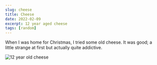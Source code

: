 ```yaml
---
slug: cheese
title: Cheese
date: 2022-02-09
excerpt: 12 year aged cheese
tags: [random]
---
```


<script>
  import Image from "$lib/components/base/image.svelte";
</script>

When I was home for Christmas, I tried some old cheese. It was good; a little strange at first but actually quite addictive.

<Image
  path="posts/{slug}"
  filename="12YOcheese"
  figcaption="12 Year Old Cheese"
  alt="12 year old cheese"
/>
